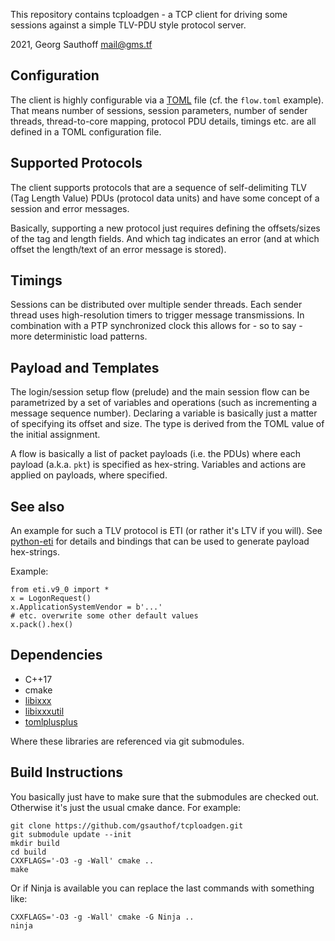 This repository contains tcploadgen - a TCP client for driving
some sessions against a simple TLV-PDU style protocol server.

2021, Georg Sauthoff <mail@gms.tf>


## Configuration

The client is highly configurable via a [TOML][toml] file (cf. the
`flow.toml` example). That means number of sessions, session
parameters, number of sender threads, thread-to-core mapping,
protocol PDU details, timings etc. are all defined in a TOML
configuration file.

## Supported Protocols

The client supports protocols that are a sequence of
self-delimiting TLV (Tag Length Value) PDUs (protocol data
units) and have some concept of a session and error messages.

Basically, supporting a new protocol just requires defining the
offsets/sizes of the tag and length fields. And which tag
indicates an error (and at which offset the length/text of an
error message is stored).

## Timings

Sessions can be distributed over multiple sender threads. Each
sender thread uses high-resolution timers to trigger message
transmissions. In combination with a PTP synchronized clock this
allows for - so to say - more deterministic load patterns.

## Payload and Templates

The login/session setup flow (prelude) and the main session flow
can be parametrized by a set of variables and operations (such as
incrementing a message sequence number). Declaring a variable is
basically just a matter of specifying its offset and size. The
type is derived from the TOML value of the initial assignment.

A flow is basically a list of packet payloads (i.e. the PDUs)
where each payload (a.k.a. `pkt`) is specified as hex-string.
Variables and actions are applied on payloads, where specified.


## See also

An example for such a TLV protocol is ETI (or rather it's LTV if you
will). See [python-eti](https://github.com/gsauthof/python-eti)
for details and bindings that can be used to generate payload
hex-strings.

Example:

    from eti.v9_0 import *
    x = LogonRequest()
    x.ApplicationSystemVendor = b'...'
    # etc. overwrite some other default values
    x.pack().hex()


## Dependencies

- C++17
- cmake
- [libixxx](https://github.com/gsauthof/libixxx)
- [libixxxutil](https://github.com/gsauthof/libixxxutil)
- [tomlplusplus](https://github.com/marzer/tomlplusplus)

Where these libraries are referenced via git submodules.

## Build Instructions

You basically just have to make sure that the submodules are
checked out. Otherwise it's just the usual cmake dance. For
example:

```
git clone https://github.com/gsauthof/tcploadgen.git
git submodule update --init
mkdir build
cd build
CXXFLAGS='-O3 -g -Wall' cmake ..
make
```

Or if Ninja is available you can replace the last commands with something
like:

```
CXXFLAGS='-O3 -g -Wall' cmake -G Ninja ..
ninja
```

[toml]: https://toml.io/en/v1.0.0#spec

